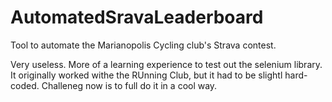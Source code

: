 # AutomatedSravaLeaderboard
Tool to automate the Marianopolis Cycling club's Strava contest.

Very useless. More of a learning experience to test out the selenium library. It originally worked withe the RUnning Club, but it had to be slightl hard-coded. Challeneg now is to full do it in a cool way.
